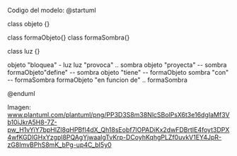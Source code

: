Codigo del modelo:
@startuml

class objeto {}

class formaObjeto{}
class formaSombra{}

class luz {}




objeto "bloquea" - luz
luz "provoca" .. sombra
objeto "proyecta" -- sombra
formaObjeto"define" -- sombra
objeto "tiene" -- formaObjeto
sombra "con" -- formaSombra
formaObjeto "en funcion de" .. formaSombra

@enduml


Imagen: 
www.plantuml.com/plantuml/png/PP3D3S8m38NlcSBolPsX6t3e16dgIaMf3Vb10iJkrA5H8-7Z-pw_H1vYiY7bpHlZl8qHPBfI4dX_Qh18sEobf7lOPADiKx2dwFDBrtIE4foyt3DPX4wfKGDlGHxYzgpl8PQAgYjwaalgTvKrp-DCoyhKqhgPLZf0uvkV1EY4JpR-zG8ImvBPhS8mK_bPg-up4C_bI5y0
